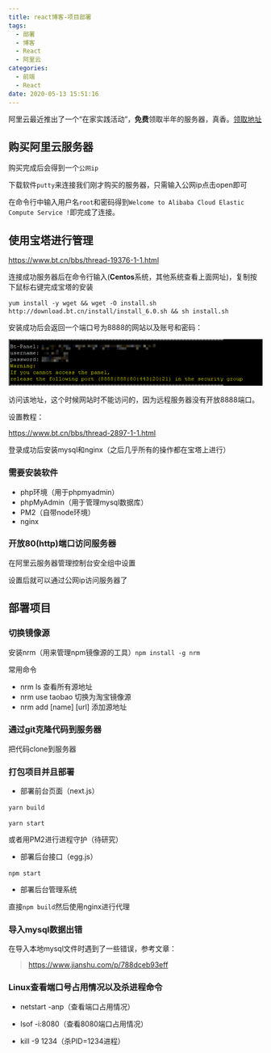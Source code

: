 ```yaml
---
title: react博客-项目部署
tags:
  - 部署
  - 博客
  - React
  - 阿里云
categories:
  - 前端
  - React
date: 2020-05-13 15:51:16
---
```


阿里云最近推出了一个“在家实践活动”，**免费**领取半年的服务器，真香。[领取地址](https://developer.aliyun.com/adc/student/)

<!--truncate-->

## 购买阿里云服务器

购买完成后会得到一个`公网ip`

下载软件`putty`来连接我们刚才购买的服务器，只需输入公网ip点击open即可

在命令行中输入用户名`root`和密码得到`Welcome to Alibaba Cloud Elastic Compute Service !`即完成了连接。



## 使用宝塔进行管理

https://www.bt.cn/bbs/thread-19376-1-1.html

连接成功服务器后在命令行输入(**Centos**系统，其他系统查看上面网址)，复制按下鼠标右键完成宝塔的安装

```
yum install -y wget && wget -O install.sh http://download.bt.cn/install/install_6.0.sh && sh install.sh
```

安装成功后会返回一个端口号为8888的网站以及账号和密码：

![image-20200507135712898](https://raw.githubusercontent.com/3Alan/images/master/img/image-20200507135712898.png)

访问该地址，这个时候网站时不能访问的，因为远程服务器没有开放8888端口。

设置教程：

https://www.bt.cn/bbs/thread-2897-1-1.html

登录成功后安装mysql和nginx（之后几乎所有的操作都在宝塔上进行）



### 需要安装软件

- php环境（用于phpmyadmin）
- phpMyAdmin（用于管理mysql数据库）
- PM2（自带node环境）
- nginx



### 开放80(http)端口访问服务器

在阿里云服务器管理控制台安全组中设置

设置后就可以通过公网ip访问服务器了



## 部署项目

### 切换镜像源

安装nrm（用来管理npm镜像源的工具）`npm install -g nrm`

常用命令

- nrm ls   查看所有源地址
- nrm use taobao  切换为淘宝镜像源
- nrm add [name] [url]  添加源地址



### 通过git克隆代码到服务器

把代码clone到服务器



### 打包项目并且部署

- 部署前台页面（next.js）

`yarn build`

`yarn start`

或者用PM2进行进程守护（待研究）

- 部署后台接口（egg.js）

`npm start`

- 部署后台管理系统

直接`npm build`然后使用nginx进行代理



### 导入mysql数据出错

在导入本地mysql文件时遇到了一些错误，参考文章：

> https://www.jianshu.com/p/788dceb93eff



### Linux查看端口号占用情况以及杀进程命令

- netstart -anp（查看端口占用情况）

- lsof -i:8080（查看8080端口占用情况）
- kill -9 1234（杀PID=1234进程）